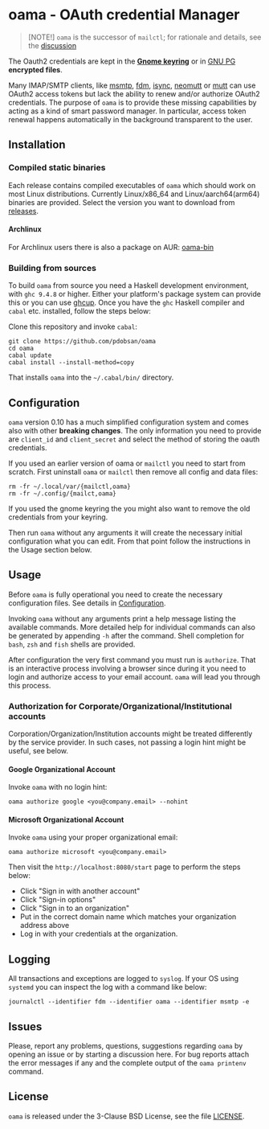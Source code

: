 # **oama** - OAuth credential Manager

> [NOTE!]
> `oama` is the successor of `mailctl`; for rationale and details, see
> the [discussion](https://github.com/pdobsan/oama/discussions/26)

The Oauth2 credentials are kept in the
[**Gnome keyring**](https://wiki.gnome.org/Projects/GnomeKeyring/) or
in [GNU PG](https://www.gnupg.org/) **encrypted files**.

Many IMAP/SMTP clients, like [msmtp](https://marlam.de/msmtp/),
[fdm](https://github.com/nicm/fdm),
[isync](http://isync.sourceforge.net/),
[neomutt](https://github.com/neomutt/neomutt) or
[mutt](http://www.mutt.org/) can use OAuth2 access tokens but lack the
ability to renew and/or authorize OAuth2 credentials. The purpose of
`oama` is to provide these missing capabilities by acting as a kind of
smart password manager. In particular, access token renewal happens
automatically in the background transparent to the user.

## Installation

### Compiled static binaries

Each release contains compiled executables of `oama` which should work on
most Linux distributions. Currently Linux/x86_64 and Linux/aarch64(arm64)
binaries are provided. Select the version you want to download from
[releases](https://github.com/pdobsan/oama/releases).

#### Archlinux

For Archlinux users there is also a package on AUR:
[oama-bin](https://aur.archlinux.org/packages/oama-bin)

### Building from sources

To build `oama` from source you need a Haskell development environment,
with `ghc 9.4.8` or higher. Either your platform's package system can provide
this or you can use [ghcup](https://www.haskell.org/ghcup/). Once you have
the `ghc` Haskell compiler and `cabal` etc. installed, follow the steps
below:

Clone this repository and invoke `cabal`:

    git clone https://github.com/pdobsan/oama
    cd oama
    cabal update
    cabal install --install-method=copy

That installs `oama` into the `~/.cabal/bin/` directory.

## Configuration

`oama` version 0.10 has a much simplified configuration system and comes also
with other **breaking changes**. The only information you need to provide are
`client_id` and `client_secret` and select the method of storing the oauth
credentials.

If you used an earlier version of oama or `mailctl` you need to start
from scratch. First uninstall `oama` or `mailctl` then remove all config and
data files:

    rm -fr ~/.local/var/{mailctl,oama}
    rm -fr ~/.config/{mailct,oama}

If you used the gnome keyring the you might also want to remove the old
credentials from your keyring.

Then run `oama` without any arguments it will create the necessary initial
configuration what you can edit. From that point follow the instructions
in the Usage section below.

## Usage

Before `oama` is fully operational you need to create the necessary
configuration files. See details in [Configuration](#configuration).

Invoking `oama` without any arguments print a help message listing the
available commands. More detailed help for individual commands can also be
generated by appending `-h` after the command. Shell completion for
`bash`, `zsh` and `fish` shells are provided.

After configuration the very first command you must run is `authorize`. That
is an interactive process involving a browser since during it you need to
login and authorize access to your email account. `oama` will lead you
through this process.

### Authorization for Corporate/Organizational/Institutional accounts

Corporation/Organization/Institution accounts might be treated differently
by the service provider. In such cases, not passing a login hint might be
useful, see below.

#### Google Organizational Account

Invoke `oama` with no login hint:

    oama authorize google <you@company.email> --nohint

#### Microsoft Organizational Account

Invoke `oama` using your proper organizational email:

    oama authorize microsoft <you@company.email>

Then visit the `http://localhost:8080/start` page to perform the steps
below:

 - Click "Sign in with another account"
 - Click "Sign-in options"
 - Click "Sign in to an organization"
 - Put in the correct domain name which matches your organization address above
 - Log in with your credentials at the organization.

## Logging

All transactions and exceptions are logged to `syslog`. If your OS using
`systemd` you can inspect the log with a command like below:

    journalctl --identifier fdm --identifier oama --identifier msmtp -e

## Issues

Please, report any problems, questions, suggestions regarding `oama` by
opening an issue or by starting a discussion here. For bug reports attach the
error messages if any and the complete output of the `oama printenv` command.


## License

`oama` is released under the 3-Clause BSD License, see the file
[LICENSE](LICENSE).

